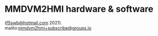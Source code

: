 # MMDVM2HMI hardware & software 
(f5swb@hotmail.com 2021).<br/>
mailto:mmdvm2hmi+subscribe@groups.io
